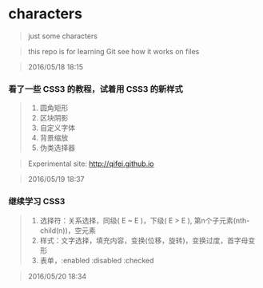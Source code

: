 ﻿# characters
> just some characters

> this repo is for learning Git
> see how it works on files

> 2016/05/18 18:15

### 看了一些 CSS3 的教程，试着用 CSS3 的新样式

>1. 圆角矩形
>2. 区块阴影
>3. 自定义字体
>4. 背景缩放
>5. 伪类选择器

> Experimental site: http://qifei.github.io

> 2016/05/19 18:37

### 继续学习 CSS3

> 1. 选择符：关系选择，同级( E ~ E )，下级( E > E ), 第n个子元素(nth-child(n))，空元素
> 2. 样式：文字选择，填充内容，变换(位移，旋转)，变换过度，首字母变形
> 3. 表单，:enabled :disabled :checked

> 2016/05/20 18:34
